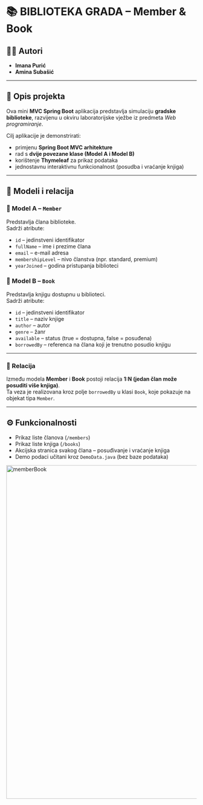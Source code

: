 # 📚 BIBLIOTEKA GRADA – Member & Book

## 👩‍💻 Autori
- **Imana Purić**
- **Amina Subašić**

---

## 🎯 Opis projekta
Ova mini **MVC Spring Boot** aplikacija predstavlja simulaciju **gradske biblioteke**, razvijenu u okviru laboratorijske vježbe iz predmeta *Web programiranje*.

Cilj aplikacije je demonstrirati:
- primjenu **Spring Boot MVC arhitekture**  
- rad s **dvije povezane klase (Model A i Model B)**  
- korištenje **Thymeleaf** za prikaz podataka  
- jednostavnu interaktivnu funkcionalnost (posudba i vraćanje knjiga)

---

## 🧩 Modeli i relacija

### 🧍 Model A – `Member`
Predstavlja člana biblioteke.  
Sadrži atribute:
- `id` – jedinstveni identifikator  
- `fullName` – ime i prezime člana  
- `email` – e-mail adresa  
- `membershipLevel` – nivo članstva (npr. standard, premium)  
- `yearJoined` – godina pristupanja biblioteci  

### 📖 Model B – `Book`
Predstavlja knjigu dostupnu u biblioteci.  
Sadrži atribute:
- `id` – jedinstveni identifikator  
- `title` – naziv knjige  
- `author` – autor  
- `genre` – žanr  
- `available` – status (true = dostupna, false = posuđena)  
- `borrowedBy` – referenca na člana koji je trenutno posudio knjigu  

---

### 🔗 Relacija
Između modela **Member** i **Book** postoji relacija **1:N (jedan član može posuditi više knjiga)**.  
Ta veza je realizovana kroz polje `borrowedBy` u klasi `Book`, koje pokazuje na objekat tipa `Member`.

---

## ⚙️ Funkcionalnosti
- Prikaz liste članova (`/members`)
- Prikaz liste knjiga (`/books`)
- Akcijska stranica svakog člana – posuđivanje i vraćanje knjiga
- Demo podaci učitani kroz `DemoData.java` (bez baze podataka)

<img width="1312" height="883" alt="memberBook" src="https://github.com/user-attachments/assets/6e8cb4f1-b991-4103-a87d-ccdc154b7286" />



